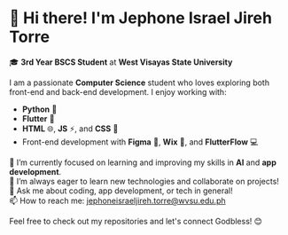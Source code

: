 # 👋 Hi there! I'm Jephone Israel Jireh Torre

🎓 **3rd Year BSCS Student** at **West Visayas State University**

I am a passionate **Computer Science** student who loves exploring both front-end and back-end development. I enjoy working with:
- **Python** 🐍
- **Flutter** 🦋
- **HTML** 🌐, **JS** ⚡, and **CSS** 🎨
- Front-end development with **Figma** 🎨, **Wix** 🌟, and **FlutterFlow** 💻

🔭 I’m currently focused on learning and improving my skills in **AI** and **app development**.  
🌱 I’m always eager to learn new technologies and collaborate on projects!  
💬 Ask me about coding, app development, or tech in general!  
📫 How to reach me: jephoneisraeljireh.torre@wvsu.edu.ph

Feel free to check out my repositories and let's connect Godbless! 😊

